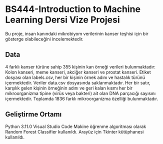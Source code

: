 # BS444-Introduction to Machine Learning Dersi Vize Projesi

Bu proje, insan kanındaki mikrobiyom verilerinin kanser teşhisi için bir gösterge olabileceğini incelemektedir.

## Data
4 farklı kanser türüne sahip 355 kişinin kan örneği verileri bulunmaktadır: Kolon kanseri, meme kanseri, akciğer kanseri ve prostat kanseri.
Etiket dosyası olan labels.csv, her bir kişinin örnek adını ve hastalık türünü içermektedir. Veriler data.csv dosyasında saklanmaktadır.
Her bir satır, karşılık gelen kişinin örneğinin adını ve geri kalan kısmı her bir mikroorganizma tipine (virüs veya bakteri) ait olan DNA parçacığı sayısını içermektedir. 
Toplamda 1836 farklı mikroorganizma özelliği bulunmaktadır.

## Geliştirme Ortamı
Python 3.11.0
Visual Studio Code
Makine öğrenme algoritması olarak Random Forest Classifier kullanıldı.
Arayüz için Tkinter kütüphanesi kullanıldı.
